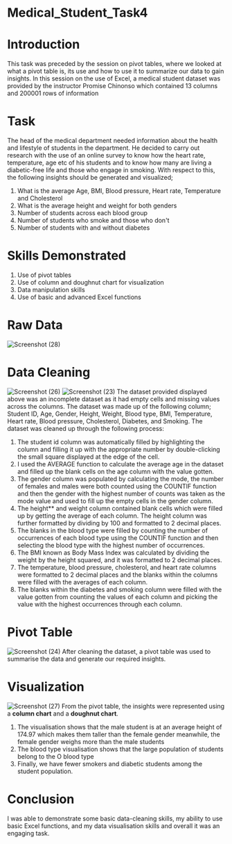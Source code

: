 # Medical_Student_Task4

# Introduction
This task was preceded by the session on pivot tables, where we looked at what a pivot table is, its use and how to use it to summarize our data to gain insights. In this session on the use of Excel, a medical student dataset was provided by the instructor Promise Chinonso which contained 13 columns and 200001 rows of information

# Task
The head of the medical department needed information about the health and lifestyle of students in the department. He decided to carry out research with the use of an online survey to know how the heart rate, temperature, age etc of his students and to know how many are living a diabetic-free life and those who engage in smoking. With respect to this, the following insights should be generated and visualized;
1. What is the average Age, BMI, Blood pressure, Heart rate, Temperature and Cholesterol
2. What is the average height and weight for both genders
3. Number of students across each blood group
4. Number of students who smoke and those who don't
5. Number of students with and without diabetes

# Skills Demonstrated
1. Use of pivot tables
2. Use of column and doughnut chart for visualization
3. Data manipulation skills
4. Use of basic and advanced Excel functions

# Raw Data
![Screenshot (28)](https://github.com/Yomeh/Medical_Student_Task4/assets/140501792/c27312dc-8845-4edc-93e7-02f1c1fe1919)

# Data Cleaning
![Screenshot (26)](https://github.com/Yomeh/Medical_Student_Task4/assets/140501792/6d69baec-117f-4630-a8b2-31cfe7b847a8)
![Screenshot (23)](https://github.com/Yomeh/Medical_Student_Task4/assets/140501792/f6f3d3b7-4803-4bf9-96a0-238ccb319fc4)
The dataset provided displayed above was an incomplete dataset as it had empty cells and missing values across the columns. The dataset was made up of the following column; Student ID, Age, Gender, Height, Weight, Blood type, BMI, Temperature, Heart rate, Blood pressure, Cholesterol, Diabetes, and Smoking. The dataset was cleaned up through the following process:
1. The student id column was automatically filled by highlighting the column and filling it up with the appropriate number by double-clicking the small square displayed at the edge of the cell.
2. I used the AVERAGE function to calculate the average age in the dataset and filled up the blank cells on the age column with the value gotten.
3. The gender column was populated by calculating the mode, the number of females and males were both counted using the COUNTIF function and then the gender with the highest number of counts was taken as the mode value and used to fill up the empty cells in the gender column.
4. The height** and weight column contained blank cells which were filled up by getting the average of each column. The height column was further formatted by dividing by 100 and formatted to 2 decimal places.
5. The blanks in the blood type were filled by counting the number of occurrences of each blood type using the COUNTIF function and then selecting the blood type with the highest number of occurrences.
6. The BMI known as Body Mass Index was calculated by dividing the weight by the height squared, and it was formatted to 2 decimal places.
7. The temperature, blood pressure, cholesterol, and heart rate columns were formatted to 2 decimal places and the blanks within the columns were filled with the averages of each column.
8. The blanks within the diabetes and smoking column were filled with the value gotten from counting the values of each column and picking the value with the highest occurrences through each column.

# Pivot Table
![Screenshot (24)](https://github.com/Yomeh/Medical_Student_Task4/assets/140501792/460c1977-1d9f-470d-8d01-bb5b2ffae59f)
After cleaning the dataset, a pivot table was used to summarise the data and generate our required insights.

# Visualization
![Screenshot (27)](https://github.com/Yomeh/Medical_Student_Task4/assets/140501792/d9a872d1-1355-47d5-9283-fd43977527d4)
From the pivot table, the insights were represented using a **column chart** and a **doughnut chart**.
1. The visualisation shows that the male student is at an average height of 174.97 which makes them taller than the female gender meanwhile, the female gender weighs more than the male students
2. The blood type visualisation shows that the large population of students belong to the O blood type
3. Finally, we have fewer smokers and diabetic students among the student population.

# Conclusion
I was able to demonstrate some basic data-cleaning skills, my ability to use basic Excel functions, and my data visualisation skills and overall it was an engaging task.

